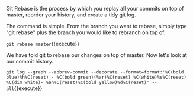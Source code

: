 Git Rebase is the process by which you replay all your commits on top of master, reorder your history, and create a tidy git log.  

The command is simple.  From the branch you want to rebase, simply type "git rebase" plus the branch you would like to rebranch on top of.

`git rebase master`{{execute}}

We have told git to rebase our changes on top of master.  Now let's look at our commit history.

`git log --graph --abbrev-commit --decorate --format=format:'%C(bold blue)%h%C(reset) - %C(bold green)(%ar)%C(reset) %C(white)%s%C(reset) %C(dim white)- %an%C(reset)%C(bold yellow)%d%C(reset)' --all`{{execute}}